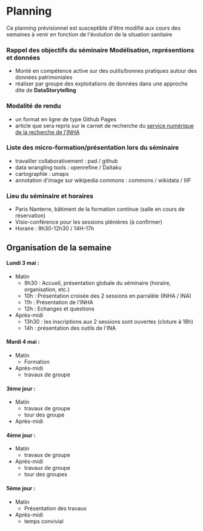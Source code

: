 # Planning

Ce planning prévisionnel est susceptible d'être modifié aux cours des semaines à venir en fonction de l'évolution de la situation sanitaire

### Rappel des objectifs du séminaire **Modélisation, représentions et données**

* Monté en compétence active sur des outils/bonnes pratiques autour des données patrimoniales
* réaliser par groupe des exploitations de données dans une approche dite de **DataStorytelling**

### Modalité de rendu 

* un format en ligne de type Github Pages
* article que sera repris sur le carnet de recherche du [service numérique de la recherche de l'INHA](http://numrha.hypotheses.org/)

### Liste des micro-formation/présentation lors du séminaire

* travailler collaborativement : pad / github
* data wrangling tools : openrefine / Daitaku
* cartographie : umaps
* annotation d'image sur wikipedia commons : commons / wikidata / IIIF

### Lieu du séminaire et horaires

* Paris Nanterre, bâtiment de la formation continue (salle en cours de réservation)
* Visio-conférence pour les sessions plénières (à confirmer)
* Horaire : 9h30-12h30 / 14H-17h

## Organisation de la semaine

#### Lundi 3 mai :
* Matin
   * 9h30 : Accueil, présentation globale du séminaire (horaire, organisation, etc.)
   * 10h : Présentation croisée des 2 sessions en parralèle (INHA / INA)
   * 11h : Présentation de l'INHA
   * 12h : Echanges et questions
* Après-midi 
   * 13h30 : les inscriptions aux 2 sessions sont ouvertes (cloture à 18h)
   * 14h : présentation des outils de l'INA


#### Mardi 4 mai  :
* Matin
   * Formation 
* Après-midi 
  * travaux de groupe


#### 3ème jour :
* Matin
    * travaux de groupe
    * tour des groupe 
* Après-midi 


#### 4ème jour :
* Matin 
  * travaux de groupe
* Après-midi 
  * travaux de groupe
  * tour des groupes

#### 5ème jour :
* Matin
  * Présentation des travaux 
* Après-midi 
  * temps convivial 
